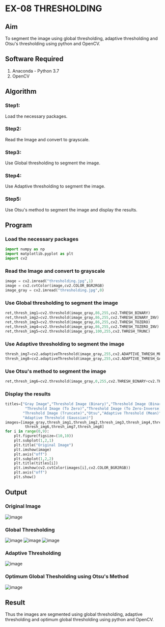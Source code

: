 # EX-08 THRESHOLDING
## Aim
To segment the image using global thresholding, adaptive thresholding and Otsu's thresholding using python and OpenCV.

## Software Required
1. Anaconda - Python 3.7
2. OpenCV

## Algorithm
### Step1:
Load the necessary packages.
### Step2:
Read the Image and convert to grayscale.
### Step3:
Use Global thresholding to segment the image.
### Step4:
Use Adaptive thresholding to segment the image.
### Step5:
Use Otsu's method to segment the image and display the results.
## Program
### Load the necessary packages
```python
import numpy as np
import matplotlib.pyplot as plt
import cv2
```
### Read the Image and convert to grayscale
```python
image = cv2.imread("thresholding.jpg",1)
image = cv2.cvtColor(image,cv2.COLOR_BGR2RGB)
image_gray = cv2.imread("thresholding.jpg",0)
```
### Use Global thresholding to segment the image
```python
ret,thresh_img1=cv2.threshold(image_gray,86,255,cv2.THRESH_BINARY)
ret,thresh_img2=cv2.threshold(image_gray,86,255,cv2.THRESH_BINARY_INV)
ret,thresh_img3=cv2.threshold(image_gray,86,255,cv2.THRESH_TOZERO)
ret,thresh_img4=cv2.threshold(image_gray,86,255,cv2.THRESH_TOZERO_INV)
ret,thresh_img5=cv2.threshold(image_gray,100,255,cv2.THRESH_TRUNC)
```
### Use Adaptive thresholding to segment the image
```python
thresh_img7=cv2.adaptiveThreshold(image_gray,255,cv2.ADAPTIVE_THRESH_MEAN_C,cv2.THRESH_BINARY,11,2)
thresh_img8=cv2.adaptiveThreshold(image_gray,255,cv2.ADAPTIVE_THRESH_GAUSSIAN_C,cv2.THRESH_BINARY,11,2)
```
### Use Otsu's method to segment the image 
```python
ret,thresh_img6=cv2.threshold(image_gray,0,255,cv2.THRESH_BINARY+cv2.THRESH_OTSU)
```
### Display the results
```python
titles=["Gray Image","Threshold Image (Binary)","Threshold Image (Binary Inverse)",
         "Threshold Image (To Zero)","Threshold Image (To Zero-Inverse)",
        "Threshold Image (Truncate)","Otsu","Adaptive Threshold (Mean)",
        "Adaptive Threshold (Gaussian)"]
images=[image_gray,thresh_img1,thresh_img2,thresh_img3,thresh_img4,thresh_img5,
         thresh_img6,thresh_img7,thresh_img8]
for i in range(0,9):
    plt.figure(figsize=(10,10))
    plt.subplot(1,2,1)
    plt.title("Original Image")
    plt.imshow(image)
    plt.axis("off")
    plt.subplot(1,2,2)
    plt.title(titles[i])
    plt.imshow(cv2.cvtColor(images[i],cv2.COLOR_BGR2RGB))
    plt.axis("off")
    plt.show()
```
## Output
### Original Image
![image](https://github.com/sivaram-R/THRESHOLDING-/assets/121165794/ad75886c-0db1-4f03-b3c4-46a94df12e76)
### Global Thresholding
![image](https://github.com/sivaram-R/THRESHOLDING-/assets/121165794/b93dba79-73ef-483b-81d4-f973e6e1558b)
![image](https://github.com/sivaram-R/THRESHOLDING-/assets/121165794/fc3be232-d10f-4074-84c8-bf4f2517a395)
![image](https://github.com/sivaram-R/THRESHOLDING-/assets/121165794/0125d503-0434-49a5-a084-c2707b8347ba)

### Adaptive Thresholding
![image](https://github.com/sivaram-R/THRESHOLDING-/assets/121165794/bed7256b-f26f-4c8d-8315-b96acf372809)

### Optimum Global Thesholding using Otsu's Method
![image](https://github.com/sivaram-R/THRESHOLDING-/assets/121165794/5fdff5d4-246d-4664-b6ad-3b22fa3dd90e)

## Result
Thus the images are segmented using global thresholding, adaptive thresholding and optimum global thresholding using python and OpenCV.
